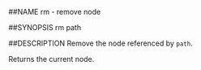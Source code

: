 ##NAME
  rm - remove node

##SYNOPSIS
  rm path

##DESCRIPTION
  Remove the node referenced by `path`.



  Returns the current node.
